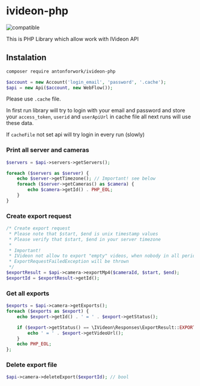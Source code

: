 # ivideon-php
![compatible](https://img.shields.io/badge/PHP%207-Compatible-brightgreen.svg) 

This is PHP Library which allow work with IVideon API

## Instalation
```sh
composer require antonforwork/ivideon-php
```

```php
$account = new Account('login_email', 'password', '.cache');
$api = new Api($account, new WebFlow());
```

Please use `.cache` file. 

In first run library will try to login with your email and password and store your `access_token`, `userid` and `userApiUrl` in cache file
all next runs will use these data. 

If `cacheFile` not set api will try login in every run (slowly)
 

### Print all server and cameras
```php
$servers = $api->servers->getServers();

foreach ($servers as $server) {
    echo $server->getTimezone(); // Important! see below
    foreach ($server->getCameras() as $camera) {
        echo $camera->getId() . PHP_EOL;
    }
}
```

### Create export request
```php
/* Create export request
 * Please note that $start, $end is unix timestamp values
 * Please verify that $start, $end in your server timezone
 * 
 * Important! 
 * IVideon not allow to export "empty" videos, when nobody in all period
 * ExportRequestFailedException will be thrown
 */
$exportResult = $api->camera->exportMp4($cameraId, $start, $end);
$exportId = $exportResult->getId();
```

### Get all exports
```php
$exports = $api->camera->getExports();
foreach ($exports as $export) {
    echo $export->getId() . ' = ' . $export->getStatus();

    if ($export->getStatus() == \IVideon\Responses\ExportResult::EXPORT_STATUS_READY) {
        echo ' = ' . $export->getVideoUrl();
    }
    echo PHP_EOL;
};

```

### Delete export file
```php
$api->camera->deleteExport($exportId); // bool
```

